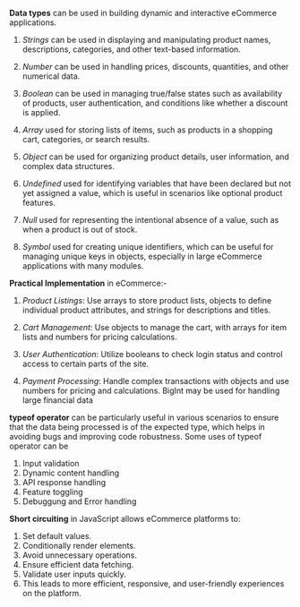 __Data types__ can be used in  building dynamic and interactive eCommerce applications.
1. _Strings_ can be used in displaying and manipulating product names, descriptions, categories, and other text-based information.

2. _Number_ can be used in handling prices, discounts, quantities, and other numerical data.

3. _Boolean_ can be used in managing true/false states such as availability of products, user authentication, and conditions like whether a discount is applied.

4. _Array_ used for storing lists of items, such as products in a shopping cart, categories, or search results.

5. _Object_ can be used for organizing product details, user information, and complex data structures.

6. _Undefined_ used for identifying variables that have been declared but not yet assigned a value, which is     useful in scenarios like optional product features.

7. _Null_ used for representing the intentional absence of a value, such as when a product is out of stock.

8. _Symbol_ used for creating unique identifiers, which can be useful for managing unique keys in objects, especially in large eCommerce applications with many modules.



__Practical Implementation__ in eCommerce:-
1. _Product Listings_: Use arrays to store product lists, objects to define individual product attributes, and strings for descriptions and titles.

2. _Cart Management_: Use objects to manage the cart, with arrays for item lists and numbers for pricing calculations.

3. _User Authentication_: Utilize booleans to check login status and control access to certain parts of the site.

4. _Payment Processing_: Handle complex transactions with objects and use numbers for pricing and calculations. BigInt may be used for handling large financial data



__typeof operator__ can be particularly useful in various scenarios to ensure that the data being processed is of the expected type, which helps in avoiding bugs and improving code robustness.
Some uses of typeof operator can be
1. Input validation
2. Dynamic content handling
3. API response handling
4. Feature toggling
5. Debuggung and Error handling



__Short circuiting__ in JavaScript allows eCommerce platforms to:
1. Set default values.
2. Conditionally render elements.
3. Avoid unnecessary operations.
4. Ensure efficient data fetching.
5. Validate user inputs quickly.
6. This leads to more efficient, responsive, and user-friendly experiences on the platform.

